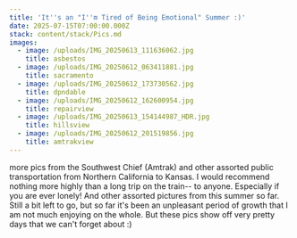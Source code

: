 ```yaml
---
title: 'It''s an "I''m Tired of Being Emotional" Summer :)'
date: 2025-07-15T07:00:00.000Z
stack: content/stack/Pics.md
images:
  - image: /uploads/IMG_20250613_111636062.jpg
    title: asbestos
  - image: /uploads/IMG_20250612_063411881.jpg
    title: sacramento
  - image: /uploads/IMG_20250612_173730562.jpg
    title: dpndable
  - image: /uploads/IMG_20250612_162600954.jpg
    title: repairview
  - image: /uploads/IMG_20250613_154144987_HDR.jpg
    title: hillsview
  - image: /uploads/IMG_20250612_201519856.jpg
    title: amtrakview
---
```


more pics from the Southwest Chief (Amtrak) and other assorted public transportation from Northern California to Kansas. I would recommend nothing more highly than a long trip on the train-- to anyone. Especially if you are ever lonely! And other assorted pictures from this summer so far. Still a bit left to go, but so far it's been an unpleasant period of growth that I am not much enjoying on the whole. But these pics show off very pretty days that we can't forget about :)
